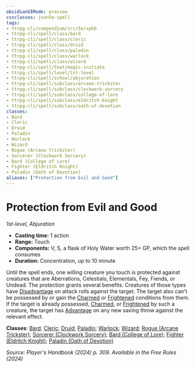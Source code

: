 ```yaml
---
obsidianUIMode: preview
cssclasses: json5e-spell
tags:
- ttrpg-cli/compendium/src/5e/xphb
- ttrpg-cli/spell/class/bard
- ttrpg-cli/spell/class/cleric
- ttrpg-cli/spell/class/druid
- ttrpg-cli/spell/class/paladin
- ttrpg-cli/spell/class/warlock
- ttrpg-cli/spell/class/wizard
- ttrpg-cli/spell/feat/magic-initiate
- ttrpg-cli/spell/level/1st-level
- ttrpg-cli/spell/school/abjuration
- ttrpg-cli/spell/subclass/arcane-trickster
- ttrpg-cli/spell/subclass/clockwork-sorcery
- ttrpg-cli/spell/subclass/college-of-lore
- ttrpg-cli/spell/subclass/eldritch-knight
- ttrpg-cli/spell/subclass/oath-of-devotion
classes:
- Bard
- Cleric
- Druid
- Paladin
- Warlock
- Wizard
- Rogue (Arcane Trickster)
- Sorcerer (Clockwork Sorcery)
- Bard (College of Lore)
- Fighter (Eldritch Knight)
- Paladin (Oath of Devotion)
aliases: ["Protection from Evil and Good"]
---
```

# Protection from Evil and Good
*1st-level, Abjuration*  


- **Casting time:** 1 action
- **Range:** Touch
- **Components:** V, S, a flask of Holy Water worth 25+ GP, which the spell consumes
- **Duration:** Concentration, up to 10 minute

Until the spell ends, one willing creature you touch is protected against creatures that are Aberrations, Celestials, Elementals, Fey, Fiends, or Undead. The protection grants several benefits. Creatures of those types have [Disadvantage](3-Mechanics/CLI/rules/variant-rules/disadvantage-xphb.md) on attack rolls against the target. The target also can't be possessed by or gain the [Charmed](3-Mechanics/CLI/rules/conditions.md#Charmed) or [Frightened](3-Mechanics/CLI/rules/conditions.md#Frightened) conditions from them. If the target is already possessed, [Charmed](3-Mechanics/CLI/rules/conditions.md#Charmed), or [Frightened](3-Mechanics/CLI/rules/conditions.md#Frightened) by such a creature, the target has [Advantage](3-Mechanics/CLI/rules/variant-rules/advantage-xphb.md) on any new saving throw against the relevant effect.

**Classes**: [Bard](list-spells-classes-bard); [Cleric](list-spells-classes-cleric); [Druid](list-spells-classes-druid); [Paladin](list-spells-classes-paladin); [Warlock](list-spells-classes-warlock); [Wizard](list-spells-classes-wizard); [Rogue (Arcane Trickster)](list-spells-classes-rogue-xphb-arcane-trickster-xphb); [Sorcerer (Clockwork Sorcery)](list-spells-classes-sorcerer-xphb-clockwork-sorcery-xphb); [Bard (College of Lore)](list-spells-classes-bard-xphb-college-of-lore-xphb); [Fighter (Eldritch Knight)](list-spells-classes-fighter-xphb-eldritch-knight-xphb); [Paladin (Oath of Devotion)](list-spells-classes-paladin-xphb-oath-of-devotion-xphb)

*Source: Player's Handbook (2024) p. 309. Available in the Free Rules (2024)*